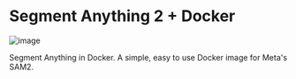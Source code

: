 # Segment Anything 2 + Docker

![image](https://github.com/user-attachments/assets/7911d7b8-72a7-4c90-9da6-7a867b0136f8)


Segment Anything in Docker. A simple, easy to use Docker image for Meta's SAM2.
